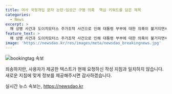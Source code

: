 ```yaml
---
title: 여사 국정개입 문자 논란·임성근 구명 의혹  핵심 키워드를 담은 제목
categories:
  - News
excerpt: >
  채 상병 사건과 도이치모터스 주가조작 사건으로 인해 대통령 부부에 대한 의혹이 불거지면서 야당과 여당 간 갈등이 심화되고 있다. 더불어민주당은 김 여사와 국민의힘 한동훈 전 비상대책위원장의 문자를 토대로 국정 개입 가능성을 제기하며 대통령 부부의 관련성을 주장하고, 국민의힘은 증인 출석과 관련하여 강력한 대응을 예고하고 있다. 이에 대통령실은 관련 의혹을 강력히 부인하며 무분별한 의혹 보도에 대해 우려를 나타냈다. 또한 국회 법제사법위원회는 김 여사와 모친의 증인 출석을 포함한 청문회를 개최할 예정이며, 이에 대해 여당은 헌법과 법률에 위배된다며 비판하고 있다.
feature_text: >
  채 상병 사건과 도이치모터스 주가조작 사건으로 인해 대통령 부부에 대한 의혹이 불거지면서 야당과 여당 간 갈등이 심화되고 있다. 더불어민주당은 김 여사와 국민의힘 한동훈 전 비상대책위원장의 문자를 토대로 국정 개입 가능성을 제기하며 대통령 부부의 관련성을 주장하고, 국민의힘은 증인 출석과 관련하여 강력한 대응을 예고하고 있다. 이에 대통령실은 관련 의혹을 강력히 부인하며 무분별한 의혹 보도에 대해 우려를 나타냈다. 또한 국회 법제사법위원회는 김 여사와 모친의 증인 출석을 포함한 청문회를 개최할 예정이며, 이에 대해 여당은 헌법과 법률에 위배된다며 비판하고 있다.
image: 'https://newsdao.kr/res/images/meta/newsdao_breakingnews.jpg'
---
```


<p><img src="https://newsdao.kr/res/images/meta/newsdao_breakingnews.jpg" alt="bookingtag 속보" /></p>

<p>죄송하지만, 사용자가 제공한 텍스트가 현재 요청하신 작성 지침과 일치하지 않습니다. 새로운 지침에 맞게 정보를 제공해주시면 감사하겠습니다.</p>
실시간 뉴스 속보는, <a href="https://newsdao.kr" rel="dofollow">https://newsdao.kr</a>


